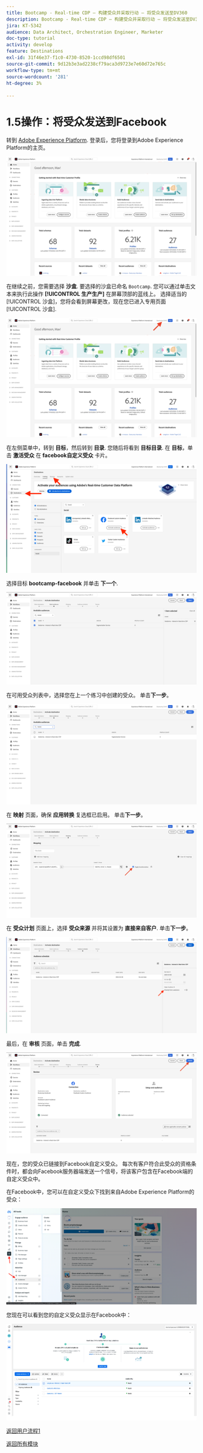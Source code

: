 ```yaml
---
title: Bootcamp - Real-time CDP — 构建受众并采取行动 — 将受众发送至DV360
description: Bootcamp - Real-time CDP — 构建受众并采取行动 — 将受众发送至DV360
jira: KT-5342
audience: Data Architect, Orchestration Engineer, Marketer
doc-type: tutorial
activity: develop
feature: Destinations
exl-id: 31f46e37-f1c0-4730-8520-1ccd98df6501
source-git-commit: 9d12b3e3ad2238cf79aca3d9723e7e60d72e765c
workflow-type: tm+mt
source-wordcount: '281'
ht-degree: 3%

---
```


# 1.5操作：将受众发送到Facebook

转到 [Adobe Experience Platform](https://experience.adobe.com/platform). 登录后，您将登录到Adobe Experience Platform的主页。

![数据获取](./images/home.png)

在继续之前，您需要选择 **沙盒**. 要选择的沙盒已命名 ``Bootcamp``. 您可以通过单击文本来执行此操作 **[!UICONTROL 生产生产]** 在屏幕顶部的蓝线上。 选择适当的 [!UICONTROL 沙盒]，您将会看到屏幕更改，现在您已进入专用页面 [!UICONTROL 沙盒].

![数据获取](./images/sb1.png)

在左侧菜单中，转到 **目标**，然后转到 **目录**. 您随后将看到 **目标目录**. 在 **目标**，单击 **激活受众** 在 **facebook自定义受众** 卡片。

![RTCDP](./images/rtcdpgoogleseg.png)

选择目标 **bootcamp-facebook** 并单击 **下一个**.

![RTCDP](./images/rtcdpcreatedest2.png)

在可用受众列表中，选择您在上一个练习中创建的受众。 单击&#x200B;**下一步**。

![RTCDP](./images/rtcdpcreatedest3.png)

在 **映射** 页面，确保 **应用转换** 复选框已启用。 单击&#x200B;**下一步**。

![RTCDP](./images/rtcdpcreatedest4a.png)

在 **受众计划** 页面上，选择 **受众来源** 并将其设置为 **直接来自客户**. 单击&#x200B;**下一步**。

![RTCDP](./images/rtcdpcreatedest4.png)

最后，在 **审核** 页面，单击 **完成**.

![RTCDP](./images/rtcdpcreatedest5.png)

现在，您的受众已链接到Facebook自定义受众。 每次有客户符合此受众的资格条件时，都会向Facebook服务器端发送一个信号，将该客户包含在Facebook端的自定义受众中。

在Facebook中，您可以在自定义受众下找到来自Adobe Experience Platform的受众：

![RTCDP](./images/rtcdpcreatedest5b.png)

您现在可以看到您的自定义受众显示在Facebook中：

![RTCDP](./images/rtcdpcreatedest5a.png)

[返回用户流程1](./uc1.md)

[返回所有模块](../../overview.md)
